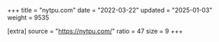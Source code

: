 +++
title = "nytpu.com"
date = "2022-03-22"
updated = "2025-01-03"
weight = 9535

[extra]
source = "https://nytpu.com/"
ratio = 47
size = 9
+++
